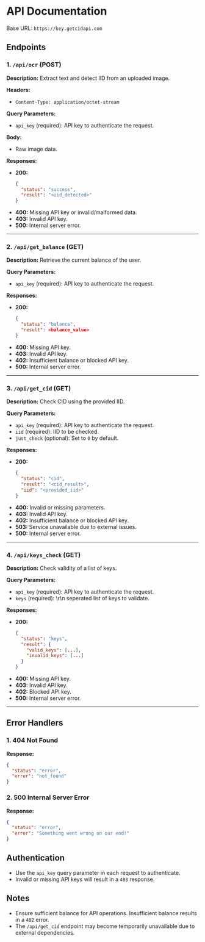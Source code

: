 # API Documentation

Base URL: `https://key.getcidapi.com`

## Endpoints

### 1. `/api/ocr` (POST)
**Description:**
Extract text and detect IID from an uploaded image.

**Headers:**
- `Content-Type: application/octet-stream`

**Query Parameters:**
- `api_key` (required): API key to authenticate the request.

**Body:**
- Raw image data.

**Responses:**
- **200:**
  ```json
  {
    "status": "success",
    "result": "<iid_detected>"
  }
  ```
- **400:** Missing API key or invalid/malformed data.
- **403:** Invalid API key.
- **500:** Internal server error.

---

### 2. `/api/get_balance` (GET)
**Description:**
Retrieve the current balance of the user.

**Query Parameters:**
- `api_key` (required): API key to authenticate the request.

**Responses:**
- **200:**
  ```json
  {
    "status": "balance",
    "result": <balance_value>
  }
  ```
- **400:** Missing API key.
- **403:** Invalid API key.
- **402:** Insufficient balance or blocked API key.
- **500:** Internal server error.

---

### 3. `/api/get_cid` (GET)
**Description:**
Check CID using the provided IID.

**Query Parameters:**
- `api_key` (required): API key to authenticate the request.
- `iid` (required): IID to be checked.
- `just_check` (optional): Set to `0` by default.

**Responses:**
- **200:**
  ```json
  {
    "status": "cid",
    "result": "<cid_result>",
    "iid": "<provided_iid>"
  }
  ```
- **400:** Invalid or missing parameters.
- **403:** Invalid API key.
- **402:** Insufficient balance or blocked API key.
- **503:** Service unavailable due to external issues.
- **500:** Internal server error.

---

### 4. `/api/keys_check` (GET)
**Description:**
Check validity of a list of keys.

**Query Parameters:**
- `api_key` (required): API key to authenticate the request.
- `keys` (required): \r\n seperated list of keys to validate.

**Responses:**
- **200:**
  ```json
  {
    "status": "keys",
    "result": {
      "valid_keys": [...],
      "invalid_keys": [...]
    }
  }
  ```
- **400:** Missing API key.
- **403:** Invalid API key.
- **402:** Blocked API key.
- **500:** Internal server error.

---

## Error Handlers

### 1. 404 Not Found
**Response:**
```json
{
  "status": "error",
  "error": "not_found"
}
```

### 2. 500 Internal Server Error
**Response:**
```json
{
  "status": "error",
  "error": "Something went wrong on our end!"
}
```

## Authentication
- Use the `api_key` query parameter in each request to authenticate.
- Invalid or missing API keys will result in a `403` response.

## Notes
- Ensure sufficient balance for API operations. Insufficient balance results in a `402` error.
- The `/api/get_cid` endpoint may become temporarily unavailable due to external dependencies.
